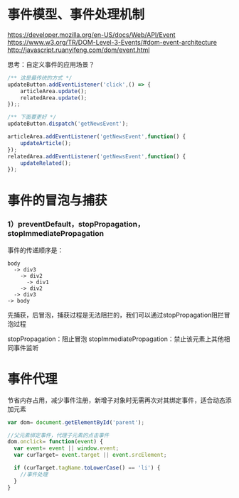
# 事件模型、事件处理机制
https://developer.mozilla.org/en-US/docs/Web/API/Event
https://www.w3.org/TR/DOM-Level-3-Events/#dom-event-architecture
http://javascript.ruanyifeng.com/dom/event.html


思考：自定义事件的应用场景？

```js
/** 这是最传统的方式 */
updateButton.addEventListener('click',() => {
    articleArea.update();
    relatedArea.update();
});;

/** 下面要更好 */
updateButton.dispatch('getNewsEvent');

articleArea.addEventListener('getNewsEvent',function() {
    updateArticle();
});
relatedArea.addEventListener('getNewsEvent',function() {
    updateRelated();
});
```

# 事件的冒泡与捕获

### 1）preventDefault，stopPropagation，stopImmediatePropagation
事件的传递顺序是：

```
body 
  -> div3 
    -> div2 
      -> div1 
    -> div2 
  -> div3 
-> body
```

先捕获，后冒泡，捕获过程是无法阻拦的，我们可以通过stopPropagation阻拦冒泡过程


stopPropagation：阻止冒泡
stopImmediatePropagation：禁止该元素上其他相同事件监听



# 事件代理
节省内存占用，减少事件注册，新增子对象时无需再次对其绑定事件，适合动态添加元素
```js
var dom= document.getElementById('parent');

//父元素绑定事件，代理子元素的点击事件
dom.onclick= function(event) {
  var event= event || window.event;
  var curTarget= event.target || event.srcElement;

  if (curTarget.tagName.toLowerCase() == 'li') {
    //事件处理
  }
}
```